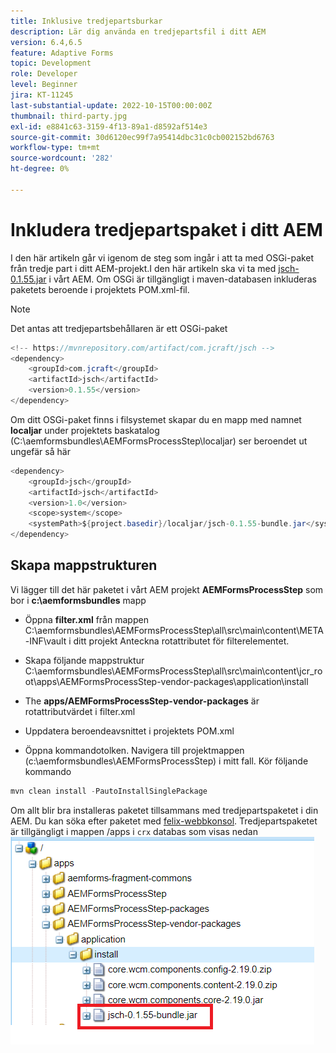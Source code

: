 ```yaml
---
title: Inklusive tredjepartsburkar
description: Lär dig använda en tredjepartsfil i ditt AEM
version: 6.4,6.5
feature: Adaptive Forms
topic: Development
role: Developer
level: Beginner
jira: KT-11245
last-substantial-update: 2022-10-15T00:00:00Z
thumbnail: third-party.jpg
exl-id: e8841c63-3159-4f13-89a1-d8592af514e3
source-git-commit: 30d6120ec99f7a95414dbc31c0cb002152bd6763
workflow-type: tm+mt
source-wordcount: '282'
ht-degree: 0%

---
```


# Inkludera tredjepartspaket i ditt AEM

I den här artikeln går vi igenom de steg som ingår i att ta med OSGi-paket från tredje part i ditt AEM-projekt.I den här artikeln ska vi ta med [jsch-0.1.55.jar](https://repo1.maven.org/maven2/com/jcraft/jsch/0.1.55/jsch-0.1.55.jar) i vårt AEM.  Om OSGi är tillgängligt i maven-databasen inkluderas paketets beroende i projektets POM.xml-fil.

>[!NOTE]
> Det antas att tredjepartsbehållaren är ett OSGi-paket

```java
<!-- https://mvnrepository.com/artifact/com.jcraft/jsch -->
<dependency>
    <groupId>com.jcraft</groupId>
    <artifactId>jsch</artifactId>
    <version>0.1.55</version>
</dependency>
```

Om ditt OSGi-paket finns i filsystemet skapar du en mapp med namnet **localjar** under projektets baskatalog (C:\aemformsbundles\AEMFormsProcessStep\localjar) ser beroendet ut ungefär så här

```java
<dependency>
    <groupId>jsch</groupId>
    <artifactId>jsch</artifactId>
    <version>1.0</version>
    <scope>system</scope>
    <systemPath>${project.basedir}/localjar/jsch-0.1.55-bundle.jar</systemPath>
</dependency>
```

## Skapa mappstrukturen

Vi lägger till det här paketet i vårt AEM projekt **AEMFormsProcessStep** som bor i **c:\aemformsbundles** mapp

* Öppna **filter.xml** från mappen C:\aemformsbundles\AEMFormsProcessStep\all\src\main\content\META-INF\vault i ditt projekt Anteckna rotattributet för filterelementet.

* Skapa följande mappstruktur C:\aemformsbundles\AEMFormsProcessStep\all\src\main\content\jcr_root\apps\AEMFormsProcessStep-vendor-packages\application\install
* The **apps/AEMFormsProcessStep-vendor-packages** är rotattributvärdet i filter.xml
* Uppdatera beroendeavsnittet i projektets POM.xml
* Öppna kommandotolken. Navigera till projektmappen (c:\aemformsbundles\AEMFormsProcessStep) i mitt fall. Kör följande kommando

```java
mvn clean install -PautoInstallSinglePackage
```

Om allt blir bra installeras paketet tillsammans med tredjepartspaketet i din AEM. Du kan söka efter paketet med [felix-webbkonsol](http://localhost:4502/system/console/bundles). Tredjepartspaketet är tillgängligt i mappen /apps i `crx` databas som visas nedan
![tredje part](assets/custom-bundle1.png)
